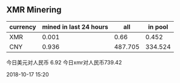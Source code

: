 ## XMR Minering

|currency|mined in last 24 hours|all|in pool|
|---|---|---|---|
|XMR|0.001|0.66|0.452|
|CNY|0.936|487.705|334.524|

今日美元对人民币 6.92	今日xmr对人民币739.42


2018-10-17 15:20